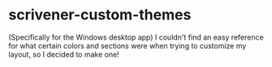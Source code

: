 # scrivener-custom-themes
(Specifically for the Windows desktop app) I couldn't find an easy reference for what certain colors and sections were when trying to customize my layout, so I decided to make one!


